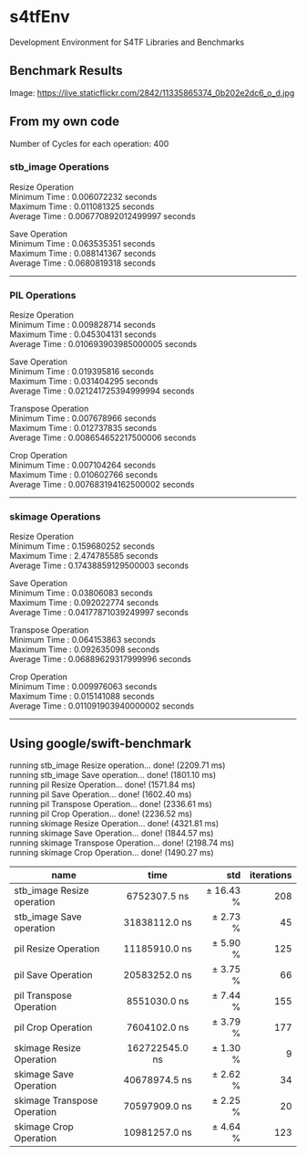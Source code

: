 # s4tfEnv

Development Environment for S4TF Libraries and Benchmarks

## Benchmark Results

Image: https://live.staticflickr.com/2842/11335865374_0b202e2dc6_o_d.jpg  


## From my own code  

Number of Cycles for each operation: 400  

### stb_image Operations  
Resize Operation  
Minimum Time : 0.006072232 seconds  
Maximum Time : 0.011081325 seconds  
Average Time : 0.006770892012499997 seconds  
   
Save Operation  
Minimum Time : 0.063535351 seconds  
Maximum Time : 0.088141367 seconds  
Average Time : 0.0680819318 seconds  
  
 --------------------------- 
### PIL Operations  
Resize Operation  
Minimum Time : 0.009828714 seconds  
Maximum Time : 0.045304131 seconds  
Average Time : 0.010693903985000005 seconds  
   
Save Operation  
Minimum Time : 0.019395816 seconds  
Maximum Time : 0.031404295 seconds  
Average Time : 0.021241725394999994 seconds  
   
Transpose Operation  
Minimum Time : 0.007678966 seconds  
Maximum Time : 0.012737835 seconds  
Average Time : 0.008654652217500006 seconds  
   
Crop Operation  
Minimum Time : 0.007104264 seconds  
Maximum Time : 0.010602766 seconds  
Average Time : 0.007683194162500002 seconds  
  
 --------------------------- 
### skimage Operations  
Resize Operation  
Minimum Time : 0.159680252 seconds  
Maximum Time : 2.474785585 seconds  
Average Time : 0.17438859129500003 seconds  
   
Save Operation  
Minimum Time : 0.03806083 seconds  
Maximum Time : 0.092022774 seconds  
Average Time : 0.04177871039249997 seconds  
   
Transpose Operation  
Minimum Time : 0.064153863 seconds  
Maximum Time : 0.092635098 seconds  
Average Time : 0.06889629317999996 seconds  
   
Crop Operation  
Minimum Time : 0.009976063 seconds  
Maximum Time : 0.015141088 seconds  
Average Time : 0.011091903940000002 seconds  
    
 ---------------------------   

## Using google/swift-benchmark
running stb_image Resize operation... done! (2209.71 ms)  
running stb_image Save operation... done! (1801.10 ms)  
running pil Resize Operation... done! (1571.84 ms)  
running pil Save Operation... done! (1602.40 ms)  
running pil Transpose Operation... done! (2336.61 ms)  
running pil Crop Operation... done! (2236.52 ms)  
running skimage Resize Operation... done! (4321.81 ms)  
running skimage Save Operation... done! (1844.57 ms)  
running skimage Transpose Operation... done! (2198.74 ms)  
running skimage Crop Operation... done! (1490.27 ms)  


| name                        | time           | std         | iterations  
| ----------------------------|:--------------:|------------:|-------------:
| stb_image Resize operation  | 6752307.5 ns   | ±  16.43 %  | 208         
| stb_image Save operation    | 31838112.0 ns  | ±   2.73 %  | 45          
| pil Resize Operation        | 11185910.0 ns  | ±   5.90 %  | 125         
| pil Save Operation          | 20583252.0 ns  | ±   3.75 %  | 66          
| pil Transpose Operation     | 8551030.0 ns   | ±   7.44 %  | 155         
| pil Crop Operation          | 7604102.0 ns   | ±   3.79 %  | 177         
| skimage Resize Operation    | 162722545.0 ns | ±   1.30 %  | 9           
| skimage Save Operation      | 40678974.5 ns  | ±   2.62 %  | 34          
| skimage Transpose Operation | 70597909.0 ns  | ±   2.25 %  | 20          
| skimage Crop Operation      | 10981257.0 ns  | ±   4.64 %  | 123        
